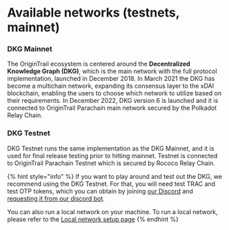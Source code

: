 # Available networks (testnets, mainnet)

### DKG Mainnet

The OriginTrail ecosystem is centered around the **Decentralized Knowledge Graph (DKG)**, which is the main network with the full protocol implementation, launched in December 2018. In March 2021 the DKG has become a multichain network, expanding its consensus layer to the xDAI blockchain, enabling the users to choose which network to utilize based on their requirements. In December 2022, DKG version 6 is launched and it is connected to OriginTrail Parachain main network secured by the Polkadot Relay Chain.

### DKG Testnet

DKG Testnet runs the same implementation as the DKG Mainnet, and it is used for final release testing prior to hitting mainnet. Testnet is connected to OriginTrail Parachain Testnet which is secured by Rococo Relay Chain.

{% hint style="info" %}
If you want to play around and test out the DKG, we recommend using the DKG Testnet. For that, you will need test TRAC and test OTP tokens, which you can obtain by joining [our Discord](https://discord.com/invite/FCgYk2S) and [requesting it from our discord bot](../decentralized-knowledge-graph-layer-2/node-setup-instructions/useful-resources/dkg-testnet-faucet.md).

You can also run a local network on your machine. To run a local network, please refer to the [Local network setup page](../decentralized-knowledge-graph-layer-2/setting-up-your-development-environment.md)
{% endhint %}

